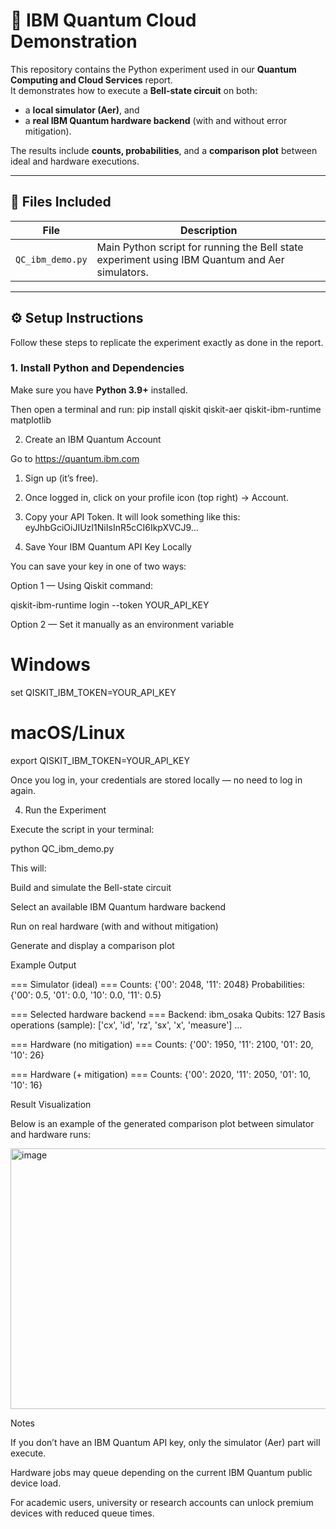# 🧠 IBM Quantum Cloud Demonstration

This repository contains the Python experiment used in our **Quantum Computing and Cloud Services** report.  
It demonstrates how to execute a **Bell-state circuit** on both:
- a **local simulator (Aer)**, and  
- a **real IBM Quantum hardware backend** (with and without error mitigation).  

The results include **counts, probabilities**, and a **comparison plot** between ideal and hardware executions.

---

## 🧩 Files Included

| File | Description |
|------|--------------|
| `QC_ibm_demo.py` | Main Python script for running the Bell state experiment using IBM Quantum and Aer simulators. |

---

## ⚙️ Setup Instructions

Follow these steps to replicate the experiment exactly as done in the report.

### 1. Install Python and Dependencies

Make sure you have **Python 3.9+** installed.  

Then open a terminal and run: pip install qiskit qiskit-aer qiskit-ibm-runtime matplotlib

2. Create an IBM Quantum Account

Go to https://quantum.ibm.com

  1. Sign up (it’s free).

  2. Once logged in, click on your profile icon (top right) → Account.

  3. Copy your API Token. It will look something like this: eyJhbGciOiJIUzI1NiIsInR5cCI6IkpXVCJ9...

3. Save Your IBM Quantum API Key Locally

You can save your key in one of two ways:

Option 1 — Using Qiskit command:

qiskit-ibm-runtime login --token YOUR_API_KEY

Option 2 — Set it manually as an environment variable

# Windows
set QISKIT_IBM_TOKEN=YOUR_API_KEY

# macOS/Linux
export QISKIT_IBM_TOKEN=YOUR_API_KEY

Once you log in, your credentials are stored locally — no need to log in again.

4. Run the Experiment

Execute the script in your terminal:

python QC_ibm_demo.py

This will:

  Build and simulate the Bell-state circuit

  Select an available IBM Quantum hardware backend

  Run on real hardware (with and without mitigation)

  Generate and display a comparison plot

  Example Output

  === Simulator (ideal) ===
Counts: {'00': 2048, '11': 2048}
Probabilities: {'00': 0.5, '01': 0.0, '10': 0.0, '11': 0.5}

=== Selected hardware backend ===
Backend: ibm_osaka
Qubits: 127
Basis operations (sample): ['cx', 'id', 'rz', 'sx', 'x', 'measure'] …

=== Hardware (no mitigation) ===
Counts: {'00': 1950, '11': 2100, '01': 20, '10': 26}

=== Hardware (+ mitigation) ===
Counts: {'00': 2020, '11': 2050, '01': 10, '10': 16}

Result Visualization

Below is an example of the generated comparison plot between simulator and hardware runs:

<img width="556" height="417" alt="image" src="https://github.com/user-attachments/assets/269f6fe1-a403-43d2-a602-4391130bea77" />

Notes

If you don’t have an IBM Quantum API key, only the simulator (Aer) part will execute.

Hardware jobs may queue depending on the current IBM Quantum public device load.

For academic users, university or research accounts can unlock premium devices with reduced queue times.
